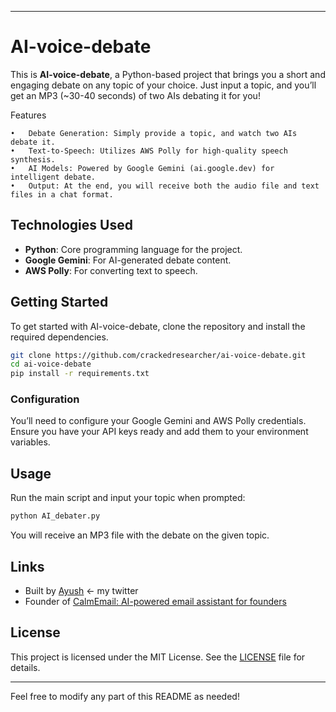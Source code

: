 
---

# AI-voice-debate

This is **AI-voice-debate**, a Python-based project that brings you a short and engaging debate on any topic of your choice. Just input a topic, and you’ll get an MP3 (~30-40 seconds) of two AIs debating it for you!

Features

	•	Debate Generation: Simply provide a topic, and watch two AIs debate it.
	•	Text-to-Speech: Utilizes AWS Polly for high-quality speech synthesis.
	•	AI Models: Powered by Google Gemini (ai.google.dev) for intelligent debate.
	•	Output: At the end, you will receive both the audio file and text files in a chat format.

## Technologies Used

- **Python**: Core programming language for the project.
- **Google Gemini**: For AI-generated debate content.
- **AWS Polly**: For converting text to speech.

## Getting Started

To get started with AI-voice-debate, clone the repository and install the required dependencies.

```bash
git clone https://github.com/crackedresearcher/ai-voice-debate.git
cd ai-voice-debate
pip install -r requirements.txt
```

### Configuration

You’ll need to configure your Google Gemini and AWS Polly credentials. Ensure you have your API keys ready and add them to your environment variables.

## Usage

Run the main script and input your topic when prompted:

```bash
python AI_debater.py
```

You will receive an MP3 file with the debate on the given topic.

## Links

- Built by [Ayush](https://x.com/@0xayush1) <- my twitter
- Founder of [CalmEmail: AI-powered email assistant for founders](https://calmemail.xyz)

## License

This project is licensed under the MIT License. See the [LICENSE](LICENSE) file for details.

---

Feel free to modify any part of this README as needed!
